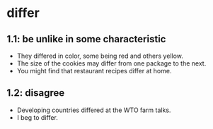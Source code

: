 # differ
## 1.1: be unlike in some characteristic

  *  They differed in color, some being red and others yellow.
  *  The size of the cookies may differ from one package to the next.
  *  You might find that restaurant recipes differ at home.

## 1.2: disagree

  *  Developing countries differed at the WTO farm talks.
  *  I beg to differ.
